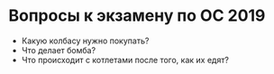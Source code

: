 # Вопросы к экзамену по ОС 2019

* Какую колбасу нужно покупать?
* Что делает бомба? 
* Что происходит с котлетами после того, как их едят?
